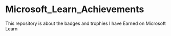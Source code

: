 # Microsoft_Learn_Achievements

This repository is about the badges and trophies I have Earned on Microsoft Learn 
